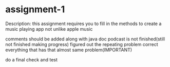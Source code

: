 # assignment-1
Description:
this assignment requires you to fill in the methods to create a music playing app not unlike apple music


comments should be added along with java doc
podcast is not finished(still not finished making progress)
figured out the repeating problem 
correct everything that has that almost same problem(IMPORTANT)

do a final check and test
